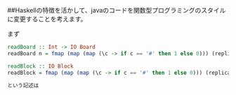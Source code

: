 ##Haskellの特徴を活かして、javaのコードを関数型プログラミングのスタイルに変更することを考えます。

まず

```haskell
readBoard :: Int -> IO Board
readBoard n = fmap (map (map (\c -> if c == '#' then 1 else 0))) (replicateM n getLine)

readBlock :: IO Block
readBlock = fmap (map (map (\c -> if c == '#' then 1 else 0))) (replicateM 3 getLine)

という記述は
